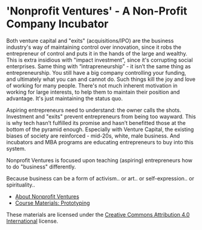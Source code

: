 # 'Nonprofit Ventures' - A Non-Profit Company Incubator

Both venture capital and "exits" (acquisitions/IPO) are the business industry's way of maintaining control over innovation, since it robs the entrepreneur of control and puts it in the hands of the large and wealthy. This is extra insidious with "impact investment", since it's corrupting social enterprises. Same thing with “intrapreneurship” - it isn’t the same thing as entrepreneurship. You still have a big company controlling your funding, and ultimately what you can and cannot do. Such things kill the joy and love of working for many people. There's not much inherent motivation in working for large interests, to help them to maintain their position and advantage. It's just maintaining the status quo.

Aspiring entrepreneurs need to understand: the owner calls the shots. Investment and "exits" prevent entrepreneurs from being too wayward. This is why tech hasn’t fulfilled its promise and hasn’t benefitted those at the bottom of the pyramid enough. Especially with Venture Capital, the existing biases of society are reinforced - mid-20s, white, male business. And incubators and MBA programs are educating entrepreneurs to buy into this system.

Nonprofit Ventures is focused upon teaching (aspiring) entrepreneurs how to do "business" differently.

Because business can be a form of activism..  or art..  or self-expression..  or spirituality..

* [About Nonprofit Ventures](brainstorm-notes/README.md)
* [Course Materials: Prototyping](course-materials/README.md)

These materials are licensed under the [Creative Commons Attribution 4.0 International](http://creativecommons.org/licenses/by/4.0/legalcode) license.
